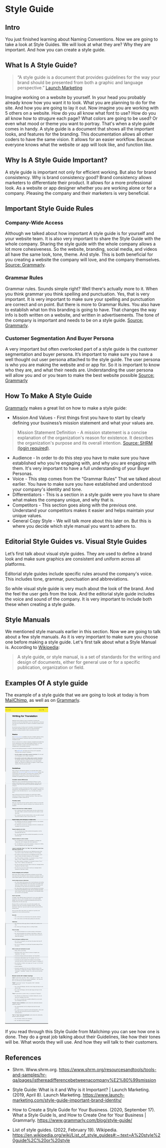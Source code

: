 # Style Guide

## Intro
You just finished learning about Naming Conventions. Now we are going to take a look at Style Guides. We will look at what they are? Why they are important. And how you can create a style guide.

## What Is A Style Guide?
>“A style guide is a document that provides guidelines for the way your brand should be presented from both a  graphic and language perspective.” 
[Launch Marketing](https://www.launch-marketing.com/style-guide-important-brand-identity/)

Imagine working on a website by yourself. In your head you probably already know how you want it to look. What you are planning to do for the site. And how you are going to lay it out. Now imagine you are working with 5 others on a website. How do you all know what font to use? How do you all know how to strugure each page? What colors are going to be used? Or even what mood or theme you want to portray. That's when a style guide comes in handy. A style guide is a document that shows all the important looks, and features for the branding. This documentation allows all other coders to have the same vision. It allows for an easier workflow. Because everyone knows what the website or app will look like, and function like.

## Why Is A Style Guide Important?
A style guide is important not only for efficient working. But also for brand consistency. Why is brand consistency good? Brand consistency allows marketers to differentiate their product. It allows for a more professional look. As a website or app designer whether you are working alone or for a company. Pleasing the company and their marketers is very beneficial. 

## Important Style Guide Rules

### Company-Wide Access
Although we talked about how important A style guide is for yourself and your website team. It is also very important to share the Style Guide with the whole company. Sharing the style guide with the whole company allows a lot more cohesiveness. So the website, branding, social media, and videos all have the same look, tone, theme. And style. This is both beneficial for you creating a website the company will love, and the company themselves. [Source: Grammarly](https://www.grammarly.com/blog/style-guide/).

### Grammar Rules
Grammar rules. Sounds simple right? Well there's actually more to it. When you think grammar you think spelling and punctuation. Yes, that is very important. It is very important to make sure your spelling and punctuation are correct and on point. But there is more to Grammar Rules. You also have to establish what ton this branding is going to have. That changes the way info is both written on a website, and written in advertisements. The tone of the company is important and needs to be on a style guide. [Source: Grammarly](https://www.grammarly.com/blog/style-guide/).

### Customer Segmentation And Buyer Persona
A very important but often overlooked part of a style guide is the customer segmentation and buyer persona. It’s important to make sure you have a well thought out user persona attached to the style guide. The user persona is who you are making the website and or app for. So it is important to know who they are, and what their needs are. Understanding the user persona will allow you and or you team to make the best website possible [Source: Grammarly](https://www.grammarly.com/blog/style-guide/)

## How To Make A Style Guide
[Grammarly](https://www.grammarly.com/blog/style-guide/) makes a great list on how to make a style guide:

- Mission And Values - First things first you have to start by clearly defining your business’s mission statement and what your values are.
>Mission Statement Definition - A mission statement is a concise explanation of the organization's reason for existence. It describes the organization's purpose and its overall intention. [Source: SHRM (login required)](https://www.shrm.org/resourcesandtools/tools-and-samples/hr-qa/pages/isthereadifferencebetweenacompany%E2%80%99smission,visionandvaluestatements.aspx).

- Audience - In order to do this step you have to make sure you have established who you're engaging with, and why you are engaging with them. It's very important to have a full understanding of your Buyer Personas.
- Voice - This step comes from the “Grammar Rules” That we talked about earlier. You have to make sure you have established and understood your company's identity and tone.
- Differentiators - This is a section in a style guide were you have to share what makes the company unique, and why that is. 
- Competitors - This section goes along with the previous one. Understand your competitors makes it easier and helps maintain your unique values.
- General Copy Style - We will talk more about this later on. But this is where you decide which style manual you want to adhere to.

## Editorial Style Guides vs. Visual Style Guides
Let’s first talk about visual style guides. They are used to define a brand look and make sure graphics are consistent and uniform across all platforms. 

Editorial style guides include specific rules around the company's voice. This includes tone, grammar, punctuation and abbreviations. 

So while visual style guide is very much about the look of the brand. And the feel the user gets from the look. And the editorial style guide includes the voice and sound of the company. It is very important to include both these when creating a style guide.

## Style Manuals
We mentioned style manuals earlier in this section. Now we are going to talk about a few style manuals. As it is very important to make sure you choose one before making a style guide. Let's first talk about what a Style Manual is. According to [Wikipedia](https://en.wikipedia.org/wiki/List_of_style_guides): 
>A style guide, or style manual, is a set of standards for the writing and design of documents, either for general use or for a specific publication, organization or field. 

## Examples Of A style guide
The example of a style guide that we are going to look at today is from [MailChimp](https://styleguide.mailchimp.com/writing-for-translation/), as well as on [Grammarly](https://www.grammarly.com/blog/style-guide/).

<img src="Mailchimp.png"/>

If you read through this Style Guide from Mailchimp you can see how one is done. They do a great job talking about their Guidelines, like how their tones will be. What words they will use. And how they will talk to their customers.


## References

- Shrm. Www.shrm.org. https://www.shrm.org/resourcesandtools/tools-and-samples/hr-qa/pages/isthereadifferencebetweenacompany%E2%80%99smission

- Style Guide: What is it and Why is it Important? | Launch Marketing. (2019, April 8). Launch Marketing. https://www.launch-marketing.com/style-guide-important-brand-identity/

- How to Create a Style Guide for Your Business. (2020, September 17). What a Style Guide Is, and How to Create One for Your Business | Grammarly. https://www.grammarly.com/blog/style-guide/

- List of style guides. (2022, February 19). Wikipedia. https://en.wikipedia.org/wiki/List_of_style_guides#:~:text=A%20style%20guide%2C%20or%20style


